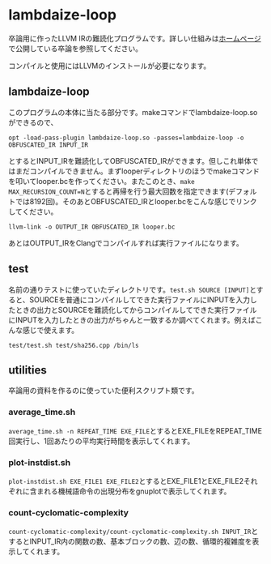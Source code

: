 # lambdaize-loop
卒論用に作ったLLVM IRの難読化プログラムです。詳しい仕組みは[ホームページ](https://reika727.github.io/)で公開している卒論を参照してください。

コンパイルと使用にはLLVMのインストールが必要になります。
## lambdaize-loop
このプログラムの本体に当たる部分です。makeコマンドでlambdaize-loop.soができるので、
```
opt -load-pass-plugin lambdaize-loop.so -passes=lambdaize-loop -o OBFUSCATED_IR INPUT_IR
```
とするとINPUT_IRを難読化してOBFUSCATED_IRができます。但しこれ単体ではまだコンパイルできません。まずlooperディレクトリのほうでmakeコマンドを叩いてlooper.bcを作ってください。またこのとき、`make MAX_RECURSION_COUNT=N`とすると再帰を行う最大回数を指定できます(デフォルトでは8192回)。そのあとOBFUSCATED_IRとlooper.bcをこんな感じでリンクしてください。
```
llvm-link -o OUTPUT_IR OBFUSCATED_IR looper.bc
```
あとはOUTPUT_IRをClangでコンパイルすれば実行ファイルになります。
## test
名前の通りテストに使っていたディレクトリです。`test.sh SOURCE [INPUT]`とすると、SOURCEを普通にコンパイルしてできた実行ファイルにINPUTを入力したときの出力とSOURCEを難読化してからコンパイルしてできた実行ファイルにINPUTを入力したときの出力がちゃんと一致するか調べてくれます。例えばこんな感じで使えます。
```
test/test.sh test/sha256.cpp /bin/ls
```
## utilities
卒論用の資料を作るのに使っていた便利スクリプト類です。
### average_time.sh
`average_time.sh -n REPEAT_TIME EXE_FILE`とするとEXE_FILEをREPEAT_TIME回実行し、1回あたりの平均実行時間を表示してくれます。
### plot-instdist.sh
`plot-instdist.sh EXE_FILE1 EXE_FILE2`とするとEXE_FILE1とEXE_FILE2それぞれに含まれる機械語命令の出現分布をgnuplotで表示してくれます。
### count-cyclomatic-complexity
`count-cyclomatic-complexity/count-cyclomatic-complexity.sh INPUT_IR`とするとINPUT_IR内の関数の数、基本ブロックの数、辺の数、循環的複雑度を表示してくれます。

